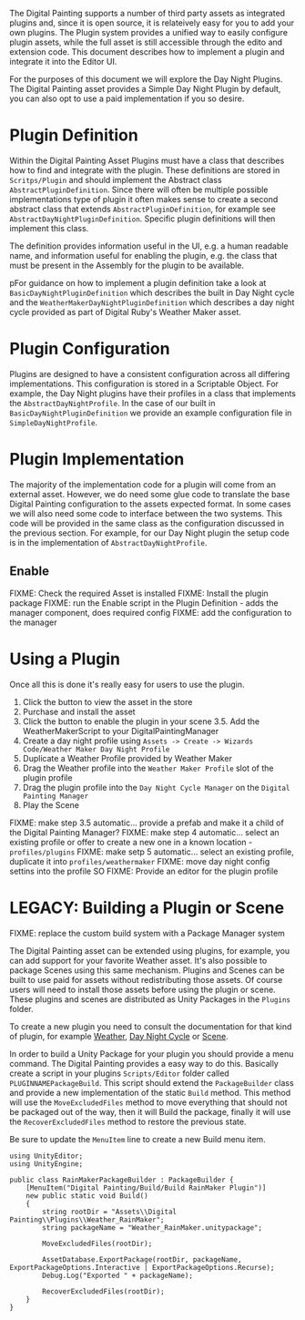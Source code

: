 ﻿The Digital Painting supports a number of third party assets as integrated plugins and, since it is open source, it is relateively easy for you to add your own plugins. The Plugin system provides a unified way to easily configure plugin assets, while the full asset is still accessible through the edito and extension code. This document describes how to implement a plugin and integrate it into the Editor UI.

For the purposes of this document we will explore the Day Night Plugins. The Digital Painting asset provides a Simple Day Night Plugin by default, you can also opt to use a paid implementation if you so desire. 

# Plugin Definition

Within the Digital Painting Asset Plugins must have a class that describes how to find and integrate with the plugin. These definitions are stored in `Scritps/Plugin` and should implement the Abstract class `AbstractPluginDefinition`. Since there will often be multiple possible implementations type of plugin it often makes sense to create a second abstract class that extends `AbstractPluginDefinition`, for example see `AbstractDayNightPluginDefinition`. Specific plugin definitions will then implement this class. 

The definition provides information useful in the UI, e.g. a human readable name, and information useful for enabling the plugin, e.g. the class that must be present in the Assembly for the plugin to be available.

pFor guidance on how to implement a plugin definition take a look at `BasicDayNightPluginDefinition` which describes the built in Day Night cycle and the `WeatherMakerDayNightPluginDefinition` which describes a day night cycle provided as part of Digital Ruby's Weather Maker asset.

# Plugin Configuration

Plugins are designed to have a consistent configuration across all differing implementations. This configuration is stored in a Scriptable Object. For example, the Day Night plugins have their profiles in a class that implements the `AbstractDayNightProfile`. In the case of our built in `BasicDayNightPluginDefinition` we provide an example configuration file in `SimpleDayNightProfile`. 

# Plugin Implementation

The majority of the implementation code for a plugin will come from an external asset. However, we do need some glue code to translate the base Digital Painting configuration to the assets expected format. In some cases we will also need some code to interface between the two systems. This code will be provided in the same class as the configuration discussed in the previous section. For example, for our Day Night plugin the setup code is in the implementation of `AbstractDayNightProfile`.

## Enable

FIXME: Check the required Asset is installed
FIXME: Install the plugin package
FIXME: run the Enable script in the Plugin Definition - adds the manager component, does required config
FIXME: add the configuration to the manager

# Using a Plugin

Once all this is done it's really easy for users to use the plugin.

  1. Click the button to view the asset in the store
  2. Purchase and install the asset
  3. Click the button to enable the plugin in your scene
  3.5. Add the WeatherMakerScript to your DigitalPaintingManager
  4. Create a day night profile using `Assets -> Create -> Wizards Code/Weather Maker Day Night Profile`
  5. Duplicate a Weather Profile provided by Weather Maker
  5. Drag the Weather profile into the `Weather Maker Profile` slot of the plugin profile
  6. Drag the plugin profile into the `Day Night Cycle Manager` on the `Digital Painting Manager`
  6. Play the Scene

FIXME: make step 3.5 automatic... provide a prefab and make it a child of the Digital Painting Manager?
FIXME: make step 4 automatic... select an existing profile or offer to create a new one in a known location - `profiles/plugins`
FIXME: make setp 5 automatic... select an existing profile, duplicate it into `profiles/weathermaker`
FIXME: move day night config settins into the profile SO
FIXME: Provide an editor for the plugin profile

# LEGACY: Building a Plugin or Scene

FIXME: replace the custom build system with a Package Manager system

The Digital Painting asset can be extended using plugins, for example, you can add support for your favorite Weather asset. It's also possible to package Scenes using this same mechanism. Plugins and Scenes can be built to use paid for assets without redistributing those assets. Of course users will need to install those assets before using the plugin or scene. These plugins and scenes are distributed as Unity Packages in the `Plugins` folder.

To create a new plugin you need to consult the documentation for that kind of plugin, for example [Weather](Weather.md), [Day Night Cycle](DayNightCycle.md) or [Scene](CreatingAScene.md).

In order to build a Unity Package for your plugin you should provide a menu command. The Digital Painting provides a easy way to do this. Basically create a script in your plugins `Scripts/Editor` folder called `PLUGINNAMEPackageBuild`. This script should extend the `PackageBuilder` class and provide a new implementation of the static `Build` method. This method will use the `MoveExcludedFiles` method to move everything that should not be packaged out of the way, then it will Build the package, finally it will use the `RecoverExcludedFiles` method to restore the previous state.

Be sure to update the `MenuItem` line to create a new Build menu item.

```
using UnityEditor;
using UnityEngine;

public class RainMakerPackageBuilder : PackageBuilder {
    [MenuItem("Digital Painting/Build/Build RainMaker Plugin")]
    new public static void Build()
    {
        string rootDir = "Assets\\Digital Painting\\Plugins\\Weather_RainMaker";
        string packageName = "Weather_RainMaker.unitypackage";

        MoveExcludedFiles(rootDir);

        AssetDatabase.ExportPackage(rootDir, packageName, ExportPackageOptions.Interactive | ExportPackageOptions.Recurse);
        Debug.Log("Exported " + packageName);

        RecoverExcludedFiles(rootDir);
    }
}
```
